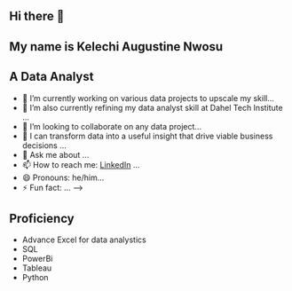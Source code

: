 ## Hi there 👋

## My name is Kelechi Augustine Nwosu
## A Data Analyst

- 🔭 I’m currently working on various data projects to upscale my skill...
- 🌱 I’m also currently refining my data analyst skill at Dahel Tech Institute ...
- 👯 I’m looking to collaborate on any data project...
- 🤔 I can transform data into a useful insight that drive viable business decisions ...
- 💬 Ask me about ...
- 📫 How to reach me: [LinkedIn](https://www.linkedin.com/) ...
- 😄 Pronouns: he/him...
- ⚡ Fun fact: ...
-->

## Proficiency
- Advance Excel for data analystics
- SQL
- PowerBi
- Tableau
- Python
